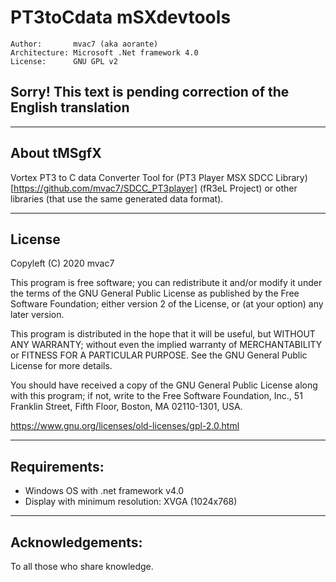 # PT3toCdata mSXdevtools
    
```
Author:       mvac7 (aka aorante)
Architecture: Microsoft .Net framework 4.0
License:      GNU GPL v2  
```

## Sorry! This text is pending correction of the English translation

                                                               

---
## About tMSgfX

Vortex PT3 to C data Converter Tool for (PT3 Player MSX SDCC Library)[https://github.com/mvac7/SDCC_PT3player] (fR3eL Project) or other libraries (that use the same generated data format).



---
## License

Copyleft (C) 2020 mvac7

This program is free software; you can redistribute it and/or
modify it under the terms of the GNU General Public License
as published by the Free Software Foundation; either version 2
of the License, or (at your option) any later version.

This program is distributed in the hope that it will be useful,
but WITHOUT ANY WARRANTY; without even the implied warranty of
MERCHANTABILITY or FITNESS FOR A PARTICULAR PURPOSE.  See the
GNU General Public License for more details.

You should have received a copy of the GNU General Public License
along with this program; if not, write to the Free Software
Foundation, Inc., 51 Franklin Street, Fifth Floor, Boston, MA  02110-1301, USA.

https://www.gnu.org/licenses/old-licenses/gpl-2.0.html  

 

---
## Requirements:

* Windows OS with .net framework v4.0
* Display with minimum resolution: XVGA (1024x768)


---
## Acknowledgements:

To all those who share knowledge.
